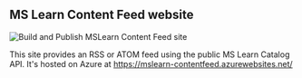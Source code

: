 ## MS Learn Content Feed website

![Build and Publish MSLearn Content Feed site](https://github.com/markjulmar/MSLearnContentFeed/workflows/Build%20and%20Publish%20MSLearn%20Content%20Feed%20site/badge.svg)

This site provides an RSS or ATOM feed using the public MS Learn Catalog API. It's hosted on Azure at <https://mslearn-contentfeed.azurewebsites.net/>